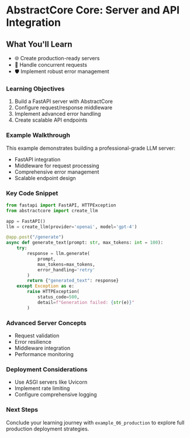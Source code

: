 # AbstractCore Core: Server and API Integration

## What You'll Learn

- 🌐 Create production-ready servers
- 🔄 Handle concurrent requests
- 🛡️ Implement robust error management

### Learning Objectives

1. Build a FastAPI server with AbstractCore
2. Configure request/response middleware
3. Implement advanced error handling
4. Create scalable API endpoints

### Example Walkthrough

This example demonstrates building a professional-grade LLM server:
- FastAPI integration
- Middleware for request processing
- Comprehensive error management
- Scalable endpoint design

### Key Code Snippet

```python
from fastapi import FastAPI, HTTPException
from abstractcore import create_llm

app = FastAPI()
llm = create_llm(provider='openai', model='gpt-4')

@app.post("/generate")
async def generate_text(prompt: str, max_tokens: int = 100):
    try:
        response = llm.generate(
            prompt,
            max_tokens=max_tokens,
            error_handling='retry'
        )
        return {"generated_text": response}
    except Exception as e:
        raise HTTPException(
            status_code=500,
            detail=f"Generation failed: {str(e)}"
        )
```

### Advanced Server Concepts

- Request validation
- Error resilience
- Middleware integration
- Performance monitoring

### Deployment Considerations

- Use ASGI servers like Uvicorn
- Implement rate limiting
- Configure comprehensive logging

### Next Steps

Conclude your learning journey with `example_06_production` to explore full production deployment strategies.